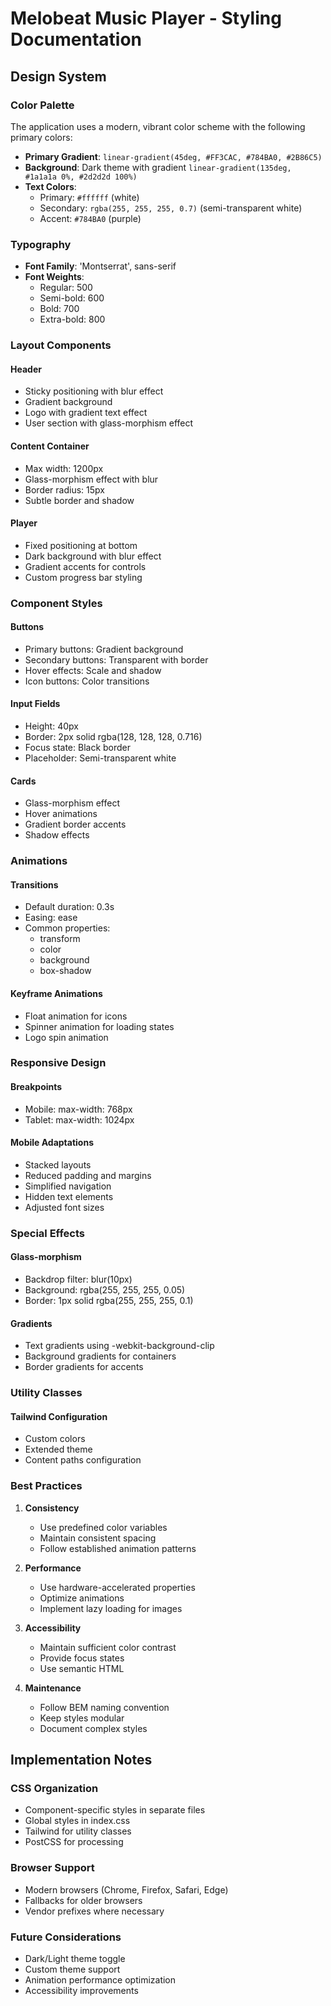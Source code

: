 # Melobeat Music Player - Styling Documentation

## Design System

### Color Palette

The application uses a modern, vibrant color scheme with the following primary colors:

- **Primary Gradient**: `linear-gradient(45deg, #FF3CAC, #784BA0, #2B86C5)`
- **Background**: Dark theme with gradient `linear-gradient(135deg, #1a1a1a 0%, #2d2d2d 100%)`
- **Text Colors**:
  - Primary: `#ffffff` (white)
  - Secondary: `rgba(255, 255, 255, 0.7)` (semi-transparent white)
  - Accent: `#784BA0` (purple)

### Typography

- **Font Family**: 'Montserrat', sans-serif
- **Font Weights**:
  - Regular: 500
  - Semi-bold: 600
  - Bold: 700
  - Extra-bold: 800

### Layout Components

#### Header
- Sticky positioning with blur effect
- Gradient background
- Logo with gradient text effect
- User section with glass-morphism effect

#### Content Container
- Max width: 1200px
- Glass-morphism effect with blur
- Border radius: 15px
- Subtle border and shadow

#### Player
- Fixed positioning at bottom
- Dark background with blur effect
- Gradient accents for controls
- Custom progress bar styling

### Component Styles

#### Buttons
- Primary buttons: Gradient background
- Secondary buttons: Transparent with border
- Hover effects: Scale and shadow
- Icon buttons: Color transitions

#### Input Fields
- Height: 40px
- Border: 2px solid rgba(128, 128, 128, 0.716)
- Focus state: Black border
- Placeholder: Semi-transparent white

#### Cards
- Glass-morphism effect
- Hover animations
- Gradient border accents
- Shadow effects

### Animations

#### Transitions
- Default duration: 0.3s
- Easing: ease
- Common properties:
  - transform
  - color
  - background
  - box-shadow

#### Keyframe Animations
- Float animation for icons
- Spinner animation for loading states
- Logo spin animation

### Responsive Design

#### Breakpoints
- Mobile: max-width: 768px
- Tablet: max-width: 1024px

#### Mobile Adaptations
- Stacked layouts
- Reduced padding and margins
- Simplified navigation
- Hidden text elements
- Adjusted font sizes

### Special Effects

#### Glass-morphism
- Backdrop filter: blur(10px)
- Background: rgba(255, 255, 255, 0.05)
- Border: 1px solid rgba(255, 255, 255, 0.1)

#### Gradients
- Text gradients using -webkit-background-clip
- Background gradients for containers
- Border gradients for accents

### Utility Classes

#### Tailwind Configuration
- Custom colors
- Extended theme
- Content paths configuration

### Best Practices

1. **Consistency**
   - Use predefined color variables
   - Maintain consistent spacing
   - Follow established animation patterns

2. **Performance**
   - Use hardware-accelerated properties
   - Optimize animations
   - Implement lazy loading for images

3. **Accessibility**
   - Maintain sufficient color contrast
   - Provide focus states
   - Use semantic HTML

4. **Maintenance**
   - Follow BEM naming convention
   - Keep styles modular
   - Document complex styles

## Implementation Notes

### CSS Organization
- Component-specific styles in separate files
- Global styles in index.css
- Tailwind for utility classes
- PostCSS for processing

### Browser Support
- Modern browsers (Chrome, Firefox, Safari, Edge)
- Fallbacks for older browsers
- Vendor prefixes where necessary

### Future Considerations
- Dark/Light theme toggle
- Custom theme support
- Animation performance optimization
- Accessibility improvements 